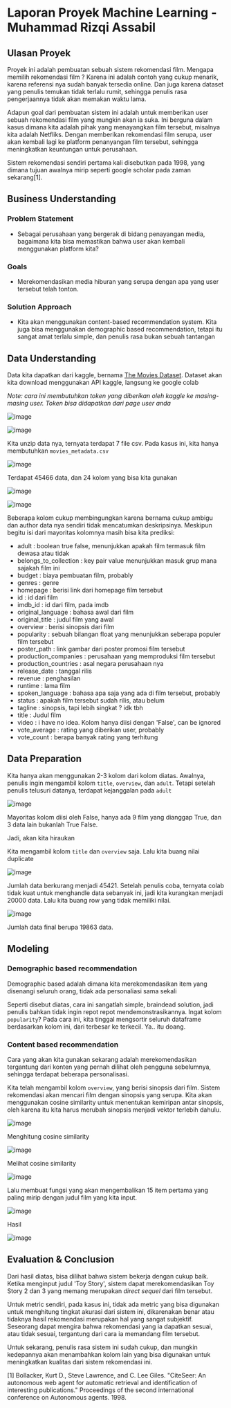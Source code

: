 # Laporan Proyek Machine Learning - Muhammad Rizqi Assabil

## Ulasan Proyek

Proyek ini adalah pembuatan sebuah sistem rekomendasi film. Mengapa memilih rekomendasi film ? Karena ini adalah contoh yang cukup menarik, karena referensi nya sudah banyak tersedia online. Dan juga karena dataset yang penulis temukan tidak terlalu rumit, sehingga penulis rasa pengerjaannya tidak akan memakan waktu lama. 

Adapun goal dari pembuatan sistem ini adalah untuk memberikan user sebuah rekomendasi film yang mungkin akan ia suka. Ini berguna dalam kasus dimana kita adalah pihak yang menayangkan film tersebut, misalnya kita adalah Netfliks. Dengan memberikan rekomendasi film serupa, user akan kembali lagi ke platform penanyangan film tersebut, sehingga meningkatkan keuntungan untuk perusahaan. 

Sistem rekomendasi sendiri pertama kali disebutkan pada 1998, yang dimana tujuan awalnya mirip seperti google scholar pada zaman sekarang[1].

## Business Understanding

### Problem Statement
* Sebagai perusahaan yang bergerak di bidang penayangan media, bagaimana kita bisa memastikan bahwa user akan kembali menggunakan platform kita?

### Goals
* Merekomendasikan media hiburan yang serupa dengan apa yang user tersebut telah tonton.

### Solution Approach
* Kita akan menggunakan content-based recommendation system. Kita juga bisa menggunakan demographic based recommendation, tetapi itu sangat amat terlalu simple, dan penulis rasa bukan sebuah tantangan

## Data Understanding

Data kita dapatkan dari kaggle, bernama [The Movies Dataset](https://www.kaggle.com/datasets/rounakbanik/the-movies-dataset). Dataset akan kita download menggunakan API kaggle, langsung ke google colab

*Note: cara ini membutuhkan token yang diberikan oleh kaggle ke masing-masing user. Token bisa didapatkan dari page user anda*

![image](https://user-images.githubusercontent.com/76782988/189083707-5d140e24-736b-44c5-86cd-900faaaab2c3.png)

![image](https://user-images.githubusercontent.com/76782988/189083517-1a6a8d66-9877-46df-b158-d244411ca2fb.png)

Kita unzip data nya, ternyata terdapat 7 file csv. Pada kasus ini, kita hanya membutuhkan `movies_metadata.csv`

![image](https://user-images.githubusercontent.com/76782988/189084110-ba1a2036-31a9-408b-b403-e77d6ffad173.png)

Terdapat 45466 data, dan 24 kolom yang bisa kita gunakan

![image](https://user-images.githubusercontent.com/76782988/189084429-67697e6c-a620-4521-942d-84414f3c9e52.png)


![image](https://user-images.githubusercontent.com/76782988/189084247-9750901e-e1ef-4711-aa3a-b8c5f1a674ca.png)

Beberapa kolom cukup membingungkan karena bernama cukup ambigu dan author data nya sendiri tidak mencatumkan deskripsinya. Meskipun begitu isi dari mayoritas kolomnya masih bisa kita prediksi:
* adult : boolean true false, menunjukkan apakah film termasuk film dewasa atau tidak
* belongs_to_collection : key pair value menunjukkan masuk grup mana sajakah film ini
* budget : biaya pembuatan film, probably
* genres : genre
* homepage : berisi link dari homepage film tersebut
* id : id dari film
* imdb_id : id dari film, pada imdb
* original_language : bahasa awal dari film
* original_title : judul film yang awal
* overview : berisi sinopsis dari film
* popularity : sebuah bilangan float yang menunjukkan seberapa populer film tersebut
* poster_path : link gambar dari poster promosi film tersebut
* production_companies : perusahaan yang memproduksi film tersebut
* production_countries : asal negara perusahaan nya
* release_date : tanggal rilis
* revenue : penghasilan
* runtime : lama film
* spoken_language : bahasa apa saja yang ada di film tersebut, probably
* status : apakah film tersebut sudah rilis, atau belum
* tagline : sinopsis, tapi lebih singkat ? idk tbh
* title : Judul film
* video : i have no idea. Kolom hanya diisi dengan 'False', can be ignored
* vote_average : rating yang diberikan user, probably
* vote_count : berapa banyak rating yang terhitung

## Data Preparation

Kita hanya akan menggunakan 2-3 kolom dari kolom diatas. Awalnya, penulis ingin mengambil kolom `title`, `overview`, dan `adult`. Tetapi setelah penulis telusuri datanya, terdapat kejanggalan pada `adult`

![image](https://user-images.githubusercontent.com/76782988/189086769-a071d65a-e690-4c06-9c70-40484e096eea.png)

Mayoritas kolom diisi oleh False, hanya ada 9 film yang dianggap True, dan 3 data lain bukanlah True False.

Jadi, akan kita hiraukan

Kita mengambil kolom `title` dan `overview` saja. Lalu kita buang nilai duplicate

![image](https://user-images.githubusercontent.com/76782988/189087183-cb33cdb1-6247-4620-8b93-36ca5553d8e9.png)

Jumlah data berkurang menjadi 45421. Setelah penulis coba, ternyata colab tidak kuat untuk menghandle data sebanyak ini, jadi kita kurangkan menjadi 20000 data. Lalu kita buang row yang tidak memiliki nilai.

![image](https://user-images.githubusercontent.com/76782988/189087734-6961a5ae-65fc-4069-8b2f-c21b3c860b8c.png)


Jumlah data final berupa 19863 data.

## Modeling

### Demographic based recommendation

Demographic based adalah dimana kita merekomendasikan item yang disenangi seluruh orang, tidak ada personaliasi sama sekali

Seperti disebut diatas, cara ini sangatlah simple, braindead solution, jadi penulis bahkan tidak ingin repot repot mendemonstrasikannya. Ingat kolom `popularity`? Pada cara ini, kita tinggal mengsortir seluruh dataframe berdasarkan kolom ini, dari terbesar ke terkecil. Ya.. itu doang.

### Content based recommendation

Cara yang akan kita gunakan sekarang adalah merekomendasikan tergantung dari konten yang pernah dilihat oleh pengguna sebelumnya, sehingga terdapat beberapa personalisasi. 

Kita telah mengambil kolom `overview`, yang berisi sinopsis dari film. Sistem rekomendasi akan mencari film dengan sinopsis yang serupa. Kita akan menggunakan cosine similarity untuk menentukan kemiripan antar sinopsis, oleh karena itu kita harus merubah sinopsis menjadi vektor terlebih dahulu.

![image](https://user-images.githubusercontent.com/76782988/189089927-83d34ebd-98c6-4a65-9aff-370822490044.png)

Menghitung cosine similarity

![image](https://user-images.githubusercontent.com/76782988/189089990-f76e6189-1836-4abb-afd9-785eb8d6e75c.png)

Melihat cosine similarity

![image](https://user-images.githubusercontent.com/76782988/189090093-7ef34b9f-2c2a-458e-83ba-495d24fcb606.png)

Lalu membuat fungsi yang akan mengembalikan 15 item pertama yang paling mirip dengan judul film yang kita input.

![image](https://user-images.githubusercontent.com/76782988/189090349-b96c89fa-5dba-49d2-8830-ac6ab0581c2e.png)

Hasil

![image](https://user-images.githubusercontent.com/76782988/189090411-9e9ddc88-7d5d-4dab-9d45-86cbc16dcf56.png)

## Evaluation & Conclusion

Dari hasil diatas, bisa dilihat bahwa sistem bekerja dengan cukup baik. Ketika menginput judul 'Toy Story', sistem dapat merekomendasikan Toy Story 2 dan 3 yang memang merupakan *direct sequel* dari film tersebut.

Untuk metric sendiri, pada kasus ini, tidak ada metric yang bisa digunakan untuk menghitung tingkat akurasi dari sistem ini, dikarenakan benar atau tidaknya hasil rekomendasi merupakan hal yang sangat subjektif. Seseorang dapat mengira bahwa rekomendasi yang ia dapatkan sesuai, atau tidak sesuai, tergantung dari cara ia memandang film tersebut.

Untuk sekarang, penulis rasa sistem ini sudah cukup, dan mungkin kedepannya akan menambahkan kolom lain yang bisa digunakan untuk meningkatkan kualitas dari sistem rekomendasi ini.

[1] Bollacker, Kurt D., Steve Lawrence, and C. Lee Giles. "CiteSeer: An autonomous web agent for automatic retrieval and identification of interesting publications." Proceedings of the second international conference on Autonomous agents. 1998.
